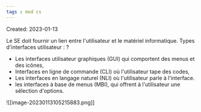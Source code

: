 ```yaml
---
tags : mod cs
---
```

Created: 2023-01-13

Le SE doit fournir un lien entre l'utilisateur et le matériel informatique. 
Types d'interfaces utilisateur :
?
- Les interfaces utilisateur graphiques (GUI) qui comportent des menus et des icônes, 
- Interfaces en ligne de commande (CLI) où l'utilisateur tape des codes, 
- Les interfaces en langage naturel (NLI) où l'utilisateur parle à l'interface. 
- les interfaces à base de menus (MBI), qui offrent à l'utilisateur une sélection d'options.

![[image-20230113105215883.png]]

